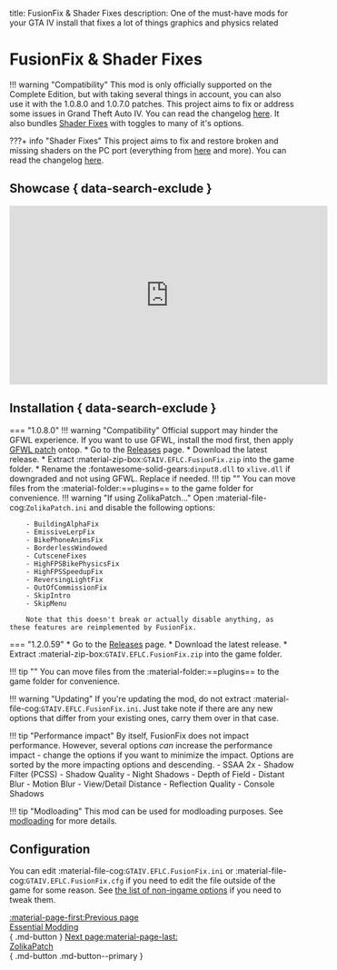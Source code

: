 title: FusionFix & Shader Fixes
description: One of the must-have mods for your GTA IV install that fixes a lot of things graphics and physics related

# FusionFix & Shader Fixes
!!! warning "Compatibility"
    This mod is only officially supported on the Complete Edition, but with taking several things in account, you can also use it with the 1.0.8.0 and 1.0.7.0 patches.
This project aims to fix or address some issues in Grand Theft Auto IV. You can read the changelog [here](https://github.com/ThirteenAG/GTAIV.EFLC.FusionFix/tree/master#coregameplay-changelog). It also bundles [Shader Fixes](https://github.com/Parallellines0451/GTAIV.ShaderFixesCollection) with toggles to many of it's options.

???+ info "Shader Fixes"
    This project aims to fix and restore broken and missing shaders on the PC port (everything from [here](https://libertycity-ru.translate.goog/gta-4/articles/4346-gta-iv-complete-edition-xbox-protiv-pc.html?_x_tr_sl=ru&_x_tr_tl=en&_x_tr_hl=pt-BR) and more). You can read the changelog [here](https://github.com/Parallellines0451/GTAIV.ShaderFixesCollection/blob/main/README.md#feature-list).

## Showcase { data-search-exclude }
<iframe width="560" height="315" src="https://www.youtube.com/embed/UuXVYUGJ45Y?si=gjuLgquNDoHyJeLq&amp;start=132" title="YouTube video player" frameborder="0" allow="accelerometer; clipboard-write; encrypted-media; gyroscope; picture-in-picture; web-share" allowfullscreen></iframe>

## Installation { data-search-exclude }
=== "1.0.8.0"
    !!! warning "Compatibility"
        Official support may hinder the GFWL experience. If you want to use GFWL, install the mod first, then apply [GFWL patch](https://github.com/gillian-guide/GTAIV.EFLC.FusionFix-GFWL) ontop.
    * Go to the [Releases](https://github.com/ThirteenAG/GTAIV.EFLC.FusionFix/releases) page.
    * Download the latest release.
    * Extract :material-zip-box:`GTAIV.EFLC.FusionFix.zip` into the game folder.
    * Rename the :fontawesome-solid-gears:`dinput8.dll` to `xlive.dll` if downgraded and not using GFWL. Replace if needed.
    !!! tip ""
        You can move files from the :material-folder:==plugins== to the game folder for convenience.
    !!! warning "If using ZolikaPatch..."
        Open :material-file-cog:`ZolikaPatch.ini` and disable the following options:

        - BuildingAlphaFix
        - EmissiveLerpFix
        - BikePhoneAnimsFix
        - BorderlessWindowed
        - CutsceneFixes
        - HighFPSBikePhysicsFix
        - HighFPSSpeedupFix
        - ReversingLightFix
        - OutOfCommissionFix
        - SkipIntro
        - SkipMenu

        Note that this doesn't break or actually disable anything, as these features are reimplemented by FusionFix.
=== "1.2.0.59"
    * Go to the [Releases](https://github.com/ThirteenAG/GTAIV.EFLC.FusionFix/releases) page.
    * Download the latest release.
    * Extract :material-zip-box:`GTAIV.EFLC.FusionFix.zip` into the game folder.

!!! tip ""
    You can move files from the :material-folder:==plugins== to the game folder for convenience.

!!! warning "Updating"
    If you're updating the mod, do not extract :material-file-cog:`GTAIV.EFLC.FusionFix.ini`. Just take note if there are any new options that differ from your existing ones, carry them over in that case.

!!! tip "Performance impact"
    By itself, FusionFix does not impact performance. However, several options *can* increase the performance impact - change the options if you want to minimize the impact. Options are sorted by the more impacting options and descending.
    - SSAA 2x
    - Shadow Filter (PCSS)
    - Shadow Quality
    - Night Shadows
    - Depth of Field
    - Distant Blur
    - Motion Blur
    - View/Detail Distance
    - Reflection Quality
    - Console Shadows

!!! tip "Modloading"
    This mod can be used for modloading purposes. See [modloading](extras/modloading.md) for more details.

## Configuration
You can edit :material-file-cog:`GTAIV.EFLC.FusionFix.ini` or :material-file-cog:`GTAIV.EFLC.FusionFix.cfg` if you need to edit the file outside of the game for some reason. See [the list of non-ingame options](https://github.com/ThirteenAG/GTAIV.EFLC.FusionFix?tab=readme-ov-file#details) if you need to tweak them.

[:material-page-first:Previous page <br>Essential Modding</br>](index.md){ .md-button } [Next page:material-page-last: <br>ZolikaPatch</br>](zolikapatch.md){ .md-button .md-button--primary }